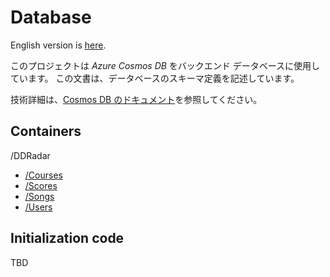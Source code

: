 # Database

English version is [here](./README.md).

このプロジェクトは *Azure Cosmos DB* をバックエンド データベースに使用しています。
この文書は、データベースのスキーマ定義を記述しています。

技術詳細は、[Cosmos DB のドキュメント](https://docs.microsoft.com/azure/cosmos-db/)を参照してください。

## Containers

/DDRadar

- [/Courses](./courses-ja.md)
- [/Scores](./scores-ja.md)
- [/Songs](./songs-ja.md)
- [/Users](./users-ja.md)

## Initialization code

TBD
